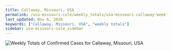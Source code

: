 ```yaml
---
title: Callaway, Missouri, USA
permalink: /usa-missouri-cole/weekly_totals/usa-missouri-callaway-weekly_totals.html
last_updated: Nov 6, 2020
keywords: ["Callaway, Missouri, USA", "weekly totals"]
sidebar: usa-missouri-cole_sidebar
---
```


![Weekly Totals of Confirmed Cases for Callaway, Missouri, USA](/covid_tracker/images/graphs/usa-missouri-callaway-weekly_totals_graph.png)
